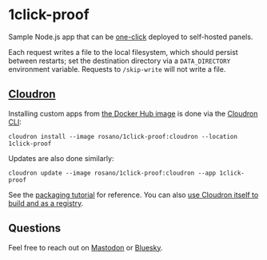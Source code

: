 # 1click-proof

Sample Node.js app that can be [one-click](https://easyindie.app) deployed to self-hosted panels.

Each request writes a file to the local filesystem, which should persist between restarts; set the destination directory via a `DATA_DIRECTORY` environment variable. Requests to `/skip-write` will not write a file.

## [Cloudron](https://cloudron.io)

Installing custom apps from [the Docker Hub image](https://hub.docker.com/repository/docker/rosano/1click-proof) is done via the [Cloudron CLI](https://docs.cloudron.io/packaging/cli/):

```
cloudron install --image rosano/1click-proof:cloudron --location 1click-proof
```

Updates are also done similarly:

```
cloudron update --image rosano/1click-proof:cloudron --app 1click-proof
```

See the [packaging tutorial](https://docs.cloudron.io/packaging/tutorial/) for reference. You can also [use Cloudron itself to build and as a registry](https://rosano.ca/log/01hs9tx1ytkp3kb0v03pdpm08a).

## Questions

Feel free to reach out on [Mastodon](https://rosano.ca/mastodon) or [Bluesky](https://rosano.ca/bluesky).
